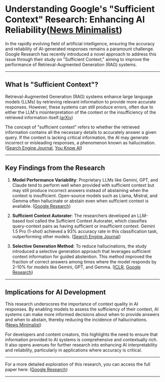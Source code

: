 # Understanding Google's "Sufficient Context" Research: Enhancing AI Reliability([News Minimalist][1])

In the rapidly evolving field of artificial intelligence, ensuring the accuracy and reliability of AI-generated responses remains a paramount challenge. Google Research has recently introduced a novel approach to address this issue through their study on "Sufficient Context," aiming to improve the performance of Retrieval-Augmented Generation (RAG) systems.

---

## What Is "Sufficient Context"?

Retrieval-Augmented Generation (RAG) systems enhance large language models (LLMs) by retrieving relevant information to provide more accurate responses. However, these systems can still produce errors, often due to either the LLM's misinterpretation of the context or the insufficiency of the retrieved information itself.([arXiv][2])

The concept of "sufficient context" refers to whether the retrieved information contains all the necessary details to accurately answer a given query. If the context is lacking critical information, the AI may generate incorrect or misleading responses, a phenomenon known as hallucination. ([Search Engine Journal][3], [You Know AI][4])

---

## Key Findings from the Research

1. **Model Performance Variability**: Proprietary LLMs like Gemini, GPT, and Claude tend to perform well when provided with sufficient context but may still produce incorrect answers instead of abstaining when the context is insufficient. Open-source models such as Llama, Mistral, and Gemma often hallucinate or abstain even when sufficient context is available. ([Google Research][5])

2. **Sufficient Context Autorater**: The researchers developed an LLM-based tool called the Sufficient Context Autorater, which classifies query-context pairs as having sufficient or insufficient context. Gemini 1.5 Pro (1-shot) achieved a 93% accuracy rate in this classification task, outperforming other models. ([Search Engine Journal][3])

3. **Selective Generation Method**: To reduce hallucinations, the study introduced a selective generation approach that leverages sufficient context information for guided abstention. This method improved the fraction of correct answers among times where the model responds by 2–10% for models like Gemini, GPT, and Gemma. ([ICLR][6], [Google Research][5])

---

## Implications for AI Development

This research underscores the importance of context quality in AI responses. By enabling models to assess the sufficiency of their context, AI systems can make more informed decisions about when to provide answers and when to abstain, thereby reducing the incidence of hallucinations.([News Minimalist][1])

For developers and content creators, this highlights the need to ensure that information provided to AI systems is comprehensive and contextually rich. It also opens avenues for further research into enhancing AI interpretability and reliability, particularly in applications where accuracy is critical.

---

For a more detailed exploration of this research, you can access the full paper here: ([Google Research][5])

---

[1]: https://www.newsminimalist.com/articles/google-researchers-enhance-ai-response-accuracy-with-context-signal-41ec18e0?utm_source=chatgpt.com "Google researchers enhance AI response accuracy with context signal"
[2]: https://arxiv.org/abs/2411.06037?utm_source=chatgpt.com "Sufficient Context: A New Lens on Retrieval Augmented Generation Systems"
[3]: https://www.searchenginejournal.com/google-researchers-improve-rag-with-sufficient-context-signal/542320/?utm_source=chatgpt.com "Google Researchers Improve RAG With \"Sufficient Context\" Signal"
[4]: https://youknowai.com/research/new-google-research-on-reducing-hallucinations-in-llms-that-use-rag/?utm_source=chatgpt.com "New Google Research on reducing hallucinations in LLMs that use RAG"
[5]: https://research.google/pubs/sufficient-context-a-new-lens-on-retrieval-augmented-generation-systems/?utm_source=chatgpt.com "Sufficient Context: A New Lens on Retrieval Augmented Generation Systems"
[6]: https://iclr.cc/virtual/2025/poster/30092?utm_source=chatgpt.com "ICLR Poster Sufficient Context: A New Lens on Retrieval Augmented Generation Systems"
